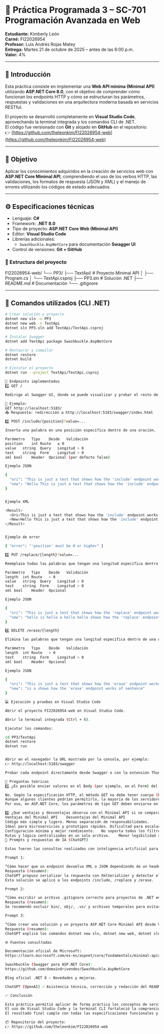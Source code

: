 # 📘 Práctica Programada 3 – SC-701 Programación Avanzada en Web

**Estudiante:** Kimberly León  
**Carné:** FI22026954  
**Profesor:** Luis Andrés Rojas Matey  
**Entrega:** Martes 21 de octubre de 2025 – antes de las 6:00 p.m.  
**Valor:** 4%

---

## 🧭 Introducción

Esta práctica consiste en implementar una **Web API mínima (Minimal API)** utilizando **ASP.NET Core 8.0**, con el objetivo de comprender cómo funcionan los endpoints HTTP y cómo se estructuran los parámetros, respuestas y validaciones en una arquitectura moderna basada en servicios RESTful.

El proyecto se desarrolló completamente en **Visual Studio Code**, aprovechando la terminal integrada y los comandos CLI de .NET.  
El código fue versionado con **Git** y alojado en **GitHub** en el repositorio:  
👉 [https://github.com/theleonkim/FI22026954-web](https://github.com/theleonkim/FI22026954-web)

---

## 🎯 Objetivo

Aplicar los conocimientos adquiridos en la creación de servicios web con **ASP.NET Core Minimal API**, comprendiendo el uso de los verbos HTTP, las validaciones, los formatos de respuesta (JSON y XML) y el manejo de errores utilizando los códigos de estado adecuados.

---

## ⚙️ Especificaciones técnicas

- Lenguaje: **C#**
- Framework: **.NET 8.0**
- Tipo de proyecto: **ASP.NET Core Web (Minimal API)**
- Editor: **Visual Studio Code**
- Librerías adicionales:
  - `Swashbuckle.AspNetCore` para documentación **Swagger UI**
- Control de versiones: **Git + GitHub**

### 📂 Estructura del proyecto

FI22026954-web/
└── PP3/
├── TextApi/ # Proyecto Minimal API
│ ├── Program.cs
│ └── TextApi.csproj
├── PP3.sln # Solución .NET
├── README.md # Documentación
└── .gitignore


---

## 🚀 Comandos utilizados (CLI .NET)

```bash
# Crear solución y proyecto
dotnet new sln -n PP3
dotnet new web -n TextApi
dotnet sln PP3.sln add TextApi/TextApi.csproj

# Instalar Swagger
dotnet add TextApi package Swashbuckle.AspNetCore

# Restaurar y compilar
dotnet restore
dotnet build

# Ejecutar el proyecto
dotnet run --project TextApi/TextApi.csproj

🧩 Endpoints implementados
1️⃣ GET /

Redirige al Swagger UI, donde se puede visualizar y probar el resto de endpoints.

📍 Ejemplo:
GET http://localhost:5183/
📤 Respuesta: redirección a http://localhost:5183/swagger/index.html

2️⃣ POST /include/{position}?value=...

Inserta una palabra en una posición específica dentro de una oración.

Parámetro	Tipo	Desde	Validación
position	int	Route	≥ 0
value	string	Query	Longitud > 0
text	string	Form	Longitud > 0
xml	bool	Header	Opcional (por defecto false)

Ejemplo JSON

{
  "ori": "This is just a test that shows how the 'include' endpoint works...",
  "new": "Hello This is just a test that shows how the 'include' endpoint works..."
}


Ejemplo XML

<Result>
  <Ori>This is just a test that shows how the 'include' endpoint works...</Ori>
  <New>Hello This is just a test that shows how the 'include' endpoint works...</New>
</Result>


Ejemplo de error

{ "error": "'position' must be 0 or higher" }

3️⃣ PUT /replace/{length}?value=...

Reemplaza todas las palabras que tengan una longitud específica dentro de una oración.

Parámetro	Tipo	Desde	Validación
length	int	Route	> 0
value	string	Query	Longitud > 0
text	string	Form	Longitud > 0
xml	bool	Header	Opcional

Ejemplo JSON

{
  "ori": "This is just a test that shows how the 'replace' endpoint works...",
  "new": "hello is hello a hello hello shows how the 'replace' endpoint works..."
}

4️⃣ DELETE /erase/{length}

Elimina las palabras que tengan una longitud específica dentro de una oración.

Parámetro	Tipo	Desde	Validación
length	int	Route	> 0
text	string	Form	Longitud > 0
xml	bool	Header	Opcional

Ejemplo JSON

{
  "ori": "This is just a test that shows how the 'erase' endpoint works...",
  "new": "is a shows how the 'erase' endpoint works of sentence"
}

💻 Ejecución y pruebas en Visual Studio Code

Abrir el proyecto FI22026954-web en Visual Studio Code.

Abrir la terminal integrada (Ctrl + ñ).

Ejecutar los comandos:

cd PP3/TextApi
dotnet restore
dotnet run


Abrir en el navegador la URL mostrada por la consola, por ejemplo:
👉 http://localhost:5183/swagger

Probar cada endpoint directamente desde Swagger o con la extensión Thunder Client de VS Code.

🧠 Preguntas teóricas
1️⃣ ¿Es posible enviar valores en el Body (por ejemplo, en el Form) del Request de tipo GET?

No. Según la especificación HTTP, el método GET no debe tener cuerpo (body).
Aunque algunos clientes podrían permitirlo, la mayoría de los servidores lo ignoran.
Por eso, en ASP.NET Core, los parámetros de tipo GET deben enviarse en la URL o en los encabezados, nunca en el cuerpo.

2️⃣ ¿Qué ventajas y desventajas observa con el Minimal API si se compara con la opción de utilizar Controllers?
Ventajas del Minimal API	Desventajas del Minimal API
Código más simple y ligero.	Menos separación de responsabilidades.
Ideal para microservicios y prototipos rápidos.	Dificultad para escalar proyectos grandes.
Configuración mínima y mejor rendimiento.	No soporta todos los filtros ni atributos de Controllers.
Rutas y lógica centralizadas en un solo archivo.	Menor legibilidad si el proyecto crece demasiado.
🤖 Prompts y respuestas de IA (ChatGPT)

Estas fueron las consultas realizadas con inteligencia artificial para apoyo durante el desarrollo.

Prompt 1:

“Cómo hacer que un endpoint devuelva XML o JSON dependiendo de un header.”
Respuesta (resumen):
ChatGPT propuso serializar la respuesta con XmlSerializer y detectar el header xml en HttpContext.
Esta solución se aplicó a los endpoints /include, /replace y /erase.

Prompt 2:

“Cómo escribir un archivo .gitignore correcto para proyectos de .NET en OneDrive.”
Respuesta (resumen):
Se recomendó excluir bin/, obj/, .vs/ y archivos temporales para evitar errores de compilación o conflictos con la sincronización de OneDrive.

Prompt 3:

“Cómo crear una solución y un proyecto ASP.NET Core Minimal API desde Visual Studio Code.”
Respuesta (resumen):
ChatGPT explicó los comandos dotnet new sln, dotnet new web, dotnet sln add, cómo agregar Swagger y cómo ejecutar con dotnet run.

🌐 Fuentes consultadas

Documentación oficial de Microsoft:
https://learn.microsoft.com/es-es/aspnet/core/fundamentals/minimal-apis

Swashbuckle (Swagger para ASP.NET Core):
https://github.com/domaindrivendev/Swashbuckle.AspNetCore

Blog oficial .NET 8 – Novedades y mejoras.

ChatGPT (OpenAI) – Asistencia técnica, corrección y redacción del README.

✅ Conclusión

Esta práctica permitió aplicar de forma práctica los conceptos de servicios web RESTful, manejo de endpoints, uso de verbos HTTP y serialización de datos en JSON y XML.
El uso de Visual Studio Code y la terminal CLI fortaleció la comprensión del ciclo de vida de un proyecto en .NET y del control de versiones con Git.
El resultado final cumple con todas las especificaciones funcionales y técnicas solicitadas por el profesor.

📦 Repositorio del proyecto:
👉 https://github.com/theleonkim/FI22026954-web
